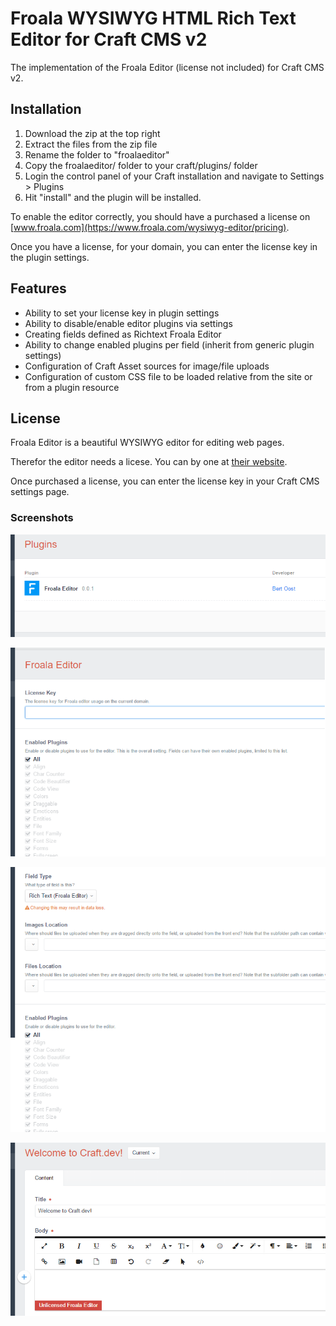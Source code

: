 # Froala WYSIWYG HTML Rich Text Editor for Craft CMS v2

The implementation of the Froala Editor (license not included) for Craft CMS v2.

## Installation

1. Download the zip at the top right
1. Extract the files from the zip file
1. Rename the folder to "froalaeditor"
1. Copy the froalaeditor/ folder to your craft/plugins/ folder
1. Login the control panel of your Craft installation and navigate to Settings > Plugins
1. Hit "install" and the plugin will be installed.

To enable the editor correctly, you should have a purchased a license on [www.froala.com](https://www.froala.com/wysiwyg-editor/pricing).

Once you have a license, for your domain, you can enter the license key in the plugin settings.

## Features
- Ability to set your license key in plugin settings
- Ability to disable/enable editor plugins via settings
- Creating fields defined as Richtext Froala Editor
- Ability to change enabled plugins per field (inherit from generic plugin settings)
- Configuration of Craft Asset sources for image/file uploads
- Configuration of custom CSS file to be loaded relative from the site or from a plugin resource

## License
Froala Editor is a beautiful WYSIWYG editor for editing web pages.

Therefor the editor needs a licese. You can by one at [their website](https://www.froala.com/wysiwyg-editor/pricing).

Once purchased a license, you can enter the license key in your Craft CMS settings page.

### Screenshots

![Plugin Install](resources/screenshots/plugins-section.png "Plugins Section")

![Plugin Settings](resources/screenshots/plugin-settings.png "Plugins Settings")

![Plugin Field](resources/screenshots/plugin-field-settings.png "Plugins Field Settings")

![Entry Body Field](resources/screenshots/default-entry-body.png "Default Entry Body")